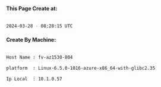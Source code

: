 
   
#### This Page Create at:

```bash

2024-03-28 - 08:28:15 UTC

```

#### Create By Machine:

```bash

Host Name : fv-az1530-804

platform  : Linux-6.5.0-1016-azure-x86_64-with-glibc2.35

Ip Local  : 10.1.0.57

```

